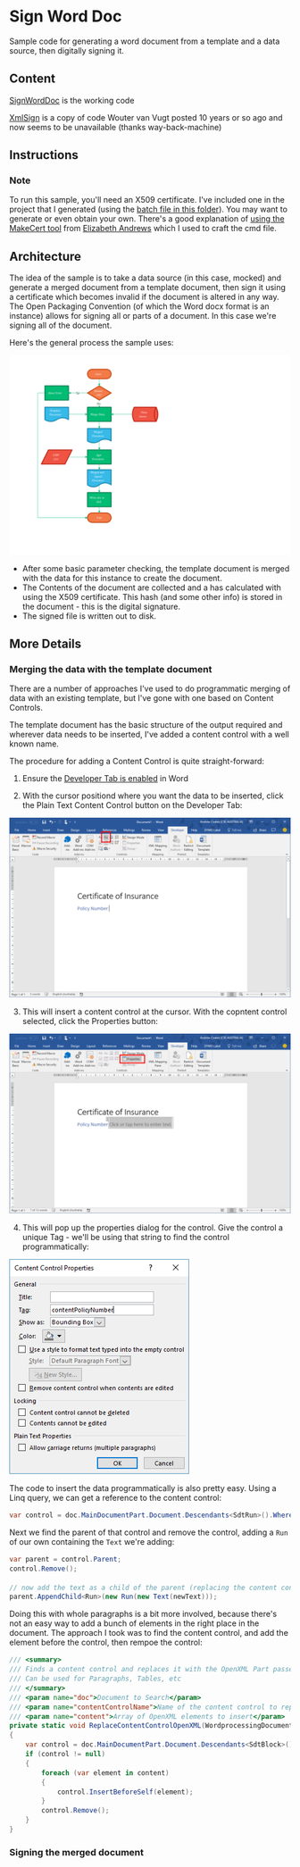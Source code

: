 # Sign Word Doc
Sample code for generating a word document from a template and a data source, then digitally signing it.

## Content
[SignWordDoc](https://github.com/coatsy/SignWordDoc/tree/master/SignWordDoc) is the working code

[XmlSign](https://github.com/coatsy/SignWordDoc/tree/master/XmlSign) is a copy of code Wouter van Vugt posted 10 years or so ago and now seems to be unavailable (thanks way-back-machine)

## Instructions

### Note
To run this sample, you'll need an X509 certificate. I've included one in the project that I generated (using the [batch file in this folder](https://github.com/coatsy/SignWordDoc/blob/master/CreateCoatsyDocSign.cmd)). You may want to generate or even obtain your own. There's a good explanation of [using the MakeCert tool](https://blog.jayway.com/2014/09/03/creating-self-signed-certificates-with-makecert-exe-for-development/#comments) from [Elizabeth Andrews](https://blog.jayway.com/author/elizabethandrews/) which I used to craft the cmd file.

## Architecture
The idea of the sample is to take a data source (in this case, mocked) and generate a merged document from a template document, then sign it using a certificate which becomes invalid if the document is altered in any way. The Open Packaging Convention (of which the Word docx format is an instance) allows for signing all or parts of a document. In this case we're signing all of the document.

Here's the general process the sample uses:

![Architecture Diagram](/images/architecture.svg)

* After some basic parameter checking, the template document is merged with the data for this instance to create the document.
* The Contents of the document are collected and a has calculated with using the X509 certificate. This hash (and some other info) is stored in the document - this is the digital signature.
* The signed file is written out to disk.

## More Details

### Merging the data with the template document
There are a number of approaches I've used to do programmatic merging of data with an existing template, but I've gone with one based on Content Controls.

The template document has the basic structure of the output required and wherever data needs to be inserted, I've added a content control with a well known name.

The procedure for adding a Content Control is quite straight-forward:

1. Ensure the [Developer Tab is enabled](https://support.office.com/en-us/article/Show-the-Developer-tab-E1192344-5E56-4D45-931B-E5FD9BEA2D45) in Word

2. With the cursor positiond where you want the data to be inserted, click the Plain Text Content Control button on the Developer Tab:

![Insert Content Control](/images/InsertContentControl1.png)

3. This will insert a content control at the cursor. With the copntent control selected, click the Properties button:

![Open Content Control Properties](/images/InsertContentControl2.png)

4. This will pop up the properties dialog for the control. Give the control a unique Tag - we'll be using that string to find the control programmatically:

![Content Control Properties Dialog](/images/InsertContentControl3.png)

The code to insert the data programmatically is also pretty easy. Using a Linq query, we can get a reference to the content control:
```csharp
var control = doc.MainDocumentPart.Document.Descendants<SdtRun>().Where(r => r.SdtProperties.GetFirstChild<Tag>().Val.Value == contentContolName).FirstOrDefault();
```
Next we find the parent of that control and remove the control, adding a `Run` of our own containing the `Text` we're adding:
```csharp
var parent = control.Parent;
control.Remove();

// now add the text as a child of the parent (replacing the content control)
parent.AppendChild<Run>(new Run(new Text(newText)));
```
Doing this with whole paragraphs is a bit more involved, because there's not an easy way to add a bunch of elements in the right place in the document. The approach I took was to find the content control, and add the element before the control, then rempoe the control:
```csharp
/// <summary>
/// Finds a content control and replaces it with the OpenXML Part passed in
/// Can be used for Paragraphs, Tables, etc
/// </summary>
/// <param name="doc">Document to Search</param>
/// <param name="contentControlName">Name of the content control to replace</param>
/// <param name="content">Array of OpenXML elements to insert</param>
private static void ReplaceContentControlOpenXML(WordprocessingDocument doc, string contentControlName, OpenXmlElement[] content)
{
    var control = doc.MainDocumentPart.Document.Descendants<SdtBlock>().Where(b => b.SdtProperties.GetFirstChild<Tag>().Val.Value == contentControlName).FirstOrDefault();
    if (control != null)
    {
        foreach (var element in content)
        {
            control.InsertBeforeSelf(element);
        }
        control.Remove();
    }
}
```

### Signing the merged document
